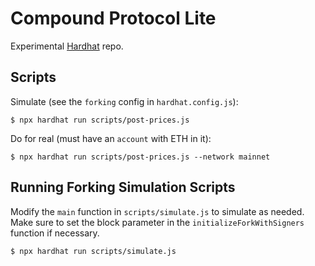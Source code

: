 # Compound Protocol Lite

Experimental [Hardhat](https://hardhat.org/) repo.

## Scripts

Simulate (see the `forking` config in `hardhat.config.js`):

```
$ npx hardhat run scripts/post-prices.js
```

Do for real (must have an `account` with ETH in it):

```
$ npx hardhat run scripts/post-prices.js --network mainnet
```

## Running Forking Simulation Scripts

Modify the `main` function in `scripts/simulate.js` to simulate as needed. Make sure to set the block parameter in the `initializeForkWithSigners` function if necessary.

```
$ npx hardhat run scripts/simulate.js
```
